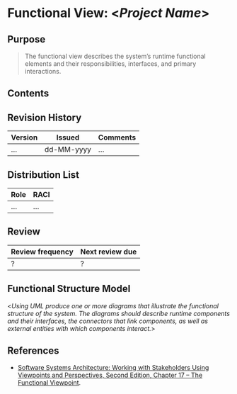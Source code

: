# Functional View: <_Project Name_>


## Purpose

> The functional view describes the system’s runtime functional elements and their responsibilities, interfaces, and primary interactions.


## Contents

<!--TOC max3-->


## Revision History

| Version | Issued     | Comments
| ---     | ---        | ---
| …       | dd-MM-yyyy | …


## Distribution List

| Role | RACI
| ---  | ---
| …    | …


## Review

| Review frequency | Next review due
| ---              | ---
| ?                | ?


## Functional Structure Model

<_Using UML produce one or more diagrams that illustrate the functional structure of the system. The diagrams should describe runtime components and their interfaces, the connectors that link components, as well as external entities with which components interact._>


## References

- [Software Systems Architecture: Working with Stakeholders Using Viewpoints and Perspectives, Second Edition, Chapter 17 – The Functional Viewpoint](http://techbus.safaribooksonline.com/9780132906135/ch17_html).
